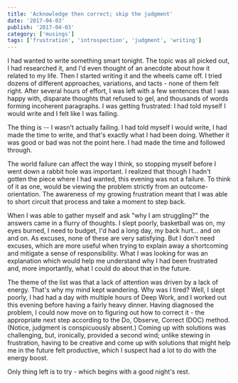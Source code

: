 ```yaml
---
title: 'Acknowledge then correct; skip the judgment'
date: '2017-04-03'
publish: '2017-04-03'
category: ['musings']
tags: ['frustration', 'introspection', 'judgment', 'writing']
---
```


I had wanted to write something smart tonight. The topic was all picked out, I had researched it, and I'd even thought of an anecdote about how it related to my life. Then I started writing it and the wheels came off. I tried dozens of different approaches, variations, and tacts - none of them felt right. After several hours of effort, I was left with a few sentences that I was happy with, disparate thoughts that refused to gel, and thousands of words forming incoherent paragraphs. I was getting frustrated: I had told myself I would write and I felt like I was failing.

The thing is -- I wasn't actually failing. I had told myself I would write, I had made the time to write, and that's exactly what I had been doing. Whether it was good or bad was not the point here. I had made the time and followed through.

The world failure can affect the way I think, so stopping myself before I went down a rabbit hole was important. I realized that though I hadn't gotten the piece where I had wanted, this evening was not a failure. To think of it as one, would be viewing the problem strictly from an outcome-orientation. The awareness of my growing frustration meant that I was able to short circuit that process and take a moment to step back.

When I was able to gather myself and ask "why I am struggling?" the answers came in a flurry of thoughts. I slept poorly, basketball was on, my eyes burned, I need to budget, I'd had a long day, my back hurt... and on and on. As excuses, none of these are very satisfying. But I don't need excuses, which are more useful when trying to explain away a shortcoming and mitigate a sense of responsibility. What I was looking for was an explanation which would help me understand why I had been frustrated and, more importantly, what I could do about that in the future.

The theme of the list was that a lack of attention was driven by a lack of energy. That's why my mind kept wandering. Why was I tired? Well, I slept poorly, I had had a day with multiple hours of Deep Work, and I worked out this evening before having a fairly heavy dinner. Having diagnosed the problem, I could now move on to figuring out how to correct it - the appropriate next step according to the Do, Observe, Correct (DOC) method. (Notice, judgment is conspicuously absent.) Coming up with solutions was challenging, but, ironically, provided a second wind; unlike stewing in frustration, having to be creative and come up with solutions that might help me in the future felt productive, which I suspect had a lot to do with the energy boost.

Only thing left is to try - which begins with a good night's rest.

